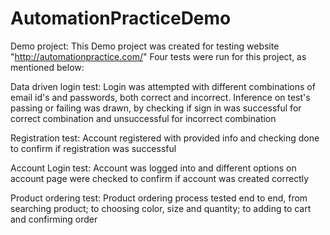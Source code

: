 # AutomationPracticeDemo
Demo project:
This Demo project was created for testing website "http://automationpractice.com/" Four tests were run for this project, as mentioned below:

Data driven login test: Login was attempted with different combinations of email id's and passwords, both correct and incorrect. Inference on test's passing or failing was drawn, by checking if sign in was successful for correct combination and unsuccessful for incorrect combination

Registration test: Account registered with provided info and checking done to confirm if registration was successful

Account Login test: Account was logged into and different options on account page were checked to confirm if account was created correctly

Product ordering test: Product ordering process tested end to end, from searching product; to choosing color, size and quantity; to adding to cart and confirming order

